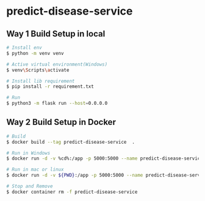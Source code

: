 # predict-disease-service

## Way 1 Build Setup in local

```bash
# Install env
$ python -m venv venv

# Active virtual environment(Windows)
$ venv\Scripts\activate

# Install lib requirement
$ pip install -r requirement.txt

# Run
$ python3 -m flask run --host=0.0.0.0
```


## Way 2 Build Setup in Docker

```bash
# Build
$ docker build --tag predict-disease-service  .

# Run in Windows
$ docker run -d -v %cd%:/app -p 5000:5000 --name predict-disease-service predict-disease-service

# Run in mac or linux
$ docker run -d -v ${PWD}:/app -p 5000:5000 --name predict-disease-service predict-disease-service

# Stop and Remove
$ docker container rm -f predict-disease-service
```